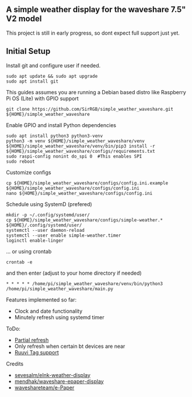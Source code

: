 A simple weather display for the waveshare 7.5" V2 model
--
This project is still in early progress, so dont expect full support just yet.


Initial Setup  
--

Install git and configure user if needed.  
```
sudo apt update && sudo apt upgrade
sudo apt install git
```
This guides assumes you are running a Debian based distro like Raspberry Pi OS (Lite) with GPIO support
```
git clone https://github.com/SirRGB/simple_weather_waveshare.git ${HOME}/simple_weather_waveshare
```
Enable GPIO and install Python dependencies
```
sudo apt install python3 python3-venv
python3 -m venv ${HOME}/simple_weather_waveshare/venv
${HOME}/simple_weather_waveshare/venv/bin/pip3 install -r ${HOME}/simple_weather_waveshare/configs/requirements.txt
sudo raspi-config nonint do_spi 0  #This enables SPI
sudo reboot
```
Customize configs
```
cp ${HOME}/simple_weather_waveshare/configs/config.ini.example ${HOME}/simple_weather_waveshare/configs/config.ini
nano ${HOME}/simple_weather_waveshare/configs/config.ini
```


Schedule using SystemD (prefered)
```
mkdir -p ~/.config/systemd/user/
cp ${HOME}/simple_weather_waveshare/configs/simple-weather.* ${HOME}/.config/systemd/user/
systemctl --user daemon-reload
systemctl --user enable simple-weather.timer
loginctl enable-linger
```

... or using crontab
```
crontab -e
```
and then enter (adjust to your home directory if needed)
```
* * * * * /home/pi/simple_weather_waveshare/venv/bin/python3 /home/pi/simple_weather_waveshare/main.py
```

Features implemented so far:
- Clock and date functionality
- Minutely refresh using systemd timer

ToDo:
- [Partial refresh](https://github.com/waveshareteam/e-Paper/blob/master/RaspberryPi_JetsonNano/python/lib/waveshare_epd/epd7in5_V2.py)
- Only refresh when certain bt devices are near
- [Ruuvi Tag support](https://github.com/sevesalm/eInk-weather-display/blob/master/eInk-weather-display/sensor_data.py)

Credits
- [sevesalm/eInk-weather-display](https://github.com/sevesalm/eInk-weather-display)
- [mendhak/waveshare-epaper-display](https://github.com/mendhak/waveshare-epaper-display)
- [waveshareteam/e-Paper](https://github.com/waveshareteam/e-Paper/tree/master/RaspberryPi_JetsonNano/python/lib/waveshare_epd)
